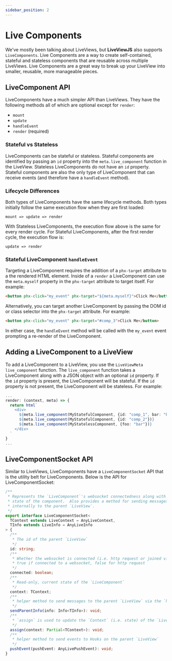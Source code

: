 ```yaml
---
sidebar_position: 2
---
```


# Live Components

We've mostly been talking about LiveViews, but **LiveViewJS** also supports `LiveComponents`. Live Components are a way
to create self-contained, stateful and stateless components that are reusable across multiple LiveViews. Live Components
are a great way to break up your LiveView into smaller, reusable, more manageable pieces.

## LiveComponent API

LiveComponents have a much simpler API than LiveViews. They have the following methods all of which are optional except
for `render`:

- `mount`
- `update`
- `handleEvent`
- `render` (required)

### Stateful vs Stateless

LiveComponents can be stateful or stateless. Stateful components are identified by passing an `id` property into the
`meta.live_component` function in the LiveView. Stateless LiveComponents do not have an `id` property. Stateful
components are also the only type of LiveComponent that can receive events (and therefore have a `handleEvent` method).

### Lifecycle Differences

Both types of LiveComponents have the same lifecycle methods. Both types initially follow the same execution flow when
they are first loaded:

`mount => update => render`

With Stateless LiveComponents, the execution flow above is the same for every render cycle. For Stateful LiveComponents,
after the first render cycle, the execution flow is:

`update => render`

### Stateful LiveComponent `handleEvent`

Targeting a LiveComponent requires the addition of a `phx-target` attribute to a the rendered HTML element. Inside of a
`render` a LiveComponent can use the `meta.myself` property in the `phx-target` attribute to target itself. For example:

```html
<button phx-click="my_event" phx-target="${meta.myself}">Click Me</button>
```

Alternatively, you can target another LiveComponent by passing the DOM id or class selector into the `phx-target`
attribute. For example:

```html
<button phx-click="my_event" phx-target="#comp_3">Click Me</button>
```

In either case, the `handleEvent` method will be called with the `my_event` event prompting a re-render of the
LiveComponent.

## Adding a LiveComponent to a LiveView

To add a LiveComponent to a LiveView, you use the `LiveViewMeta` `live_component` function. The `live_component`
function takes a LiveComponent along with a JSON object with an optional `id` property. If the `id` property is present,
the LiveComponent will be stateful. If the `id` property is not present, the LiveComponent will be stateless. For
example:

```ts
...
render: (context, meta) => {
  return html`
    <div>
      ${meta.live_component(MyStatefulComponent, {id: "comp_1", bar: "baz"})}
      ${meta.live_component(MyStatefulComponent, {id: "comp_2"})}
      ${meta.live_component(MyStatelessComponent, {foo: "bar"})}
    </div>
  `
}
...
```

## LiveComponentSocket API

Similar to LiveViews, LiveComponents have a `LiveComponentSocket` API that is the utility belt for LiveComponents. Below
is the API for LiveComponentSocket:

```ts
/**
 * Represents the `LiveComponent`'s websocket connectedness along with current
 * state of the component.  Also provides a method for sending messages
 * internally to the parent `LiveView`.
 */
export interface LiveComponentSocket<
  TContext extends LiveContext = AnyLiveContext,
  TInfo extends LiveInfo = AnyLiveInfo
> {
  /**
   * The id of the parent `LiveView`
   */
  id: string;
  /**
   * Whether the websocket is connected (i.e. http request or joined via websocket)
   * true if connected to a websocket, false for http request
   */
  connected: boolean;
  /**
   * Read-only, current state of the `LiveComponent`
   */
  context: TContext;
  /**
   * helper method to send messages to the parent `LiveView` via the `handleInfo`
   */
  sendParentInfo(info: Info<TInfo>): void;
  /**
   * `assign` is used to update the `Context` (i.e. state) of the `LiveComponent`
   */
  assign(context: Partial<TContext>): void;
  /**
   * helper method to send events to Hooks on the parent `LiveView`
   */
  pushEvent(pushEvent: AnyLivePushEvent): void;
}
```
